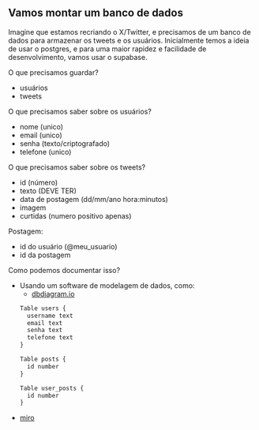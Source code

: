 ## Vamos montar um banco de dados

Imagine que estamos recriando o X/Twitter, e precisamos de um banco de dados para armazenar os tweets e os usuários.
Inicialmente temos a ideia de usar o postgres, e para uma maior rapidez e facilidade de desenvolvimento, vamos usar o supabase.

O que precisamos guardar?
- usuários
- tweets

O que precisamos saber sobre os usuários?
- nome (unico)
- email (unico)
- senha (texto/criptografado)
- telefone (unico)

O que precisamos saber sobre os tweets?
- id (número)
- texto (DEVE TER)
- data de postagem (dd/mm/ano hora:minutos)
- imagem
- curtidas (numero positivo apenas)

Postagem:
- id do usuário (@meu_usuario)
- id da postagem

Como podemos documentar isso?
- Usando um software de modelagem de dados, como:
    - [dbdiagram.io](https://dbdiagram.io/home)
    ```javascript
    Table users {
      username text
      email text
      senha text
      telefone text
    }
    
    Table posts {
      id number
    }
    
    Table user_posts {
      id number
    }
    
- [miro](https://miro.com/app/dashboard/)

